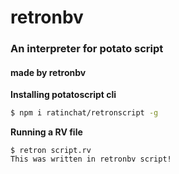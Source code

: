 # retronbv
### An interpreter for potato script
#### made by retronbv

**Installing potatoscript cli**

```sh
$ npm i ratinchat/retronscript -g
```

**Running a RV file**
```
$ retron script.rv
This was written in retronbv script!
```
